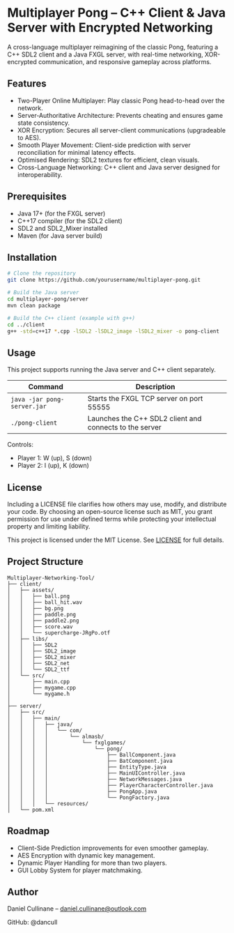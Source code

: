 # Multiplayer Pong – C++ Client & Java Server with Encrypted Networking
A cross-language multiplayer reimagining of the classic Pong, featuring a C++ SDL2 client and a Java FXGL server, with real-time networking, XOR-encrypted communication, and responsive gameplay across platforms.

## Features
* Two-Player Online Multiplayer: Play classic Pong head-to-head over the network.
* Server-Authoritative Architecture: Prevents cheating and ensures game state consistency.
* XOR Encryption: Secures all server-client communications (upgradeable to AES).
* Smooth Player Movement: Client-side prediction with server reconciliation for minimal latency effects.
* Optimised Rendering: SDL2 textures for efficient, clean visuals.
* Cross-Language Networking: C++ client and Java server designed for interoperability.

## Prerequisites
* Java 17+ (for the FXGL server)
* C++17 compiler (for the SDL2 client)
* SDL2 and SDL2_Mixer installed
* Maven (for Java server build)

## Installation 

```bash
# Clone the repository
git clone https://github.com/yourusername/multiplayer-pong.git

# Build the Java server
cd multiplayer-pong/server
mvn clean package

# Build the C++ client (example with g++)
cd ../client
g++ -std=c++17 *.cpp -lSDL2 -lSDL2_image -lSDL2_mixer -o pong-client
```

## Usage
This project supports running the Java server and C++ client separately.

| Command                     | Description                                             |
| --------------------------- | ------------------------------------------------------- |
| `java -jar pong-server.jar` | Starts the FXGL TCP server on port 55555                |
| `./pong-client`             | Launches the C++ SDL2 client and connects to the server |

Controls:

* Player 1: W (up), S (down)
* Player 2: I (up), K (down)

## License

Including a LICENSE file clarifies how others may use, modify, and distribute your code. By choosing an open-source license such as MIT, you grant permission for use under defined terms while protecting your intellectual property and limiting liability.

This project is licensed under the MIT License. See [LICENSE](LICENSE) for full details.

## Project Structure

```plaintext
Multiplayer-Networking-Tool/
├── client/
│   ├── assets/
│   │   ├── ball.png
│   │   ├── ball_hit.wav
│   │   ├── bg.png
│   │   ├── paddle.png
│   │   ├── paddle2.png
│   │   ├── score.wav
│   │   └── supercharge-JRgPo.otf
│   ├── libs/
│   │   ├── SDL2
│   │   ├── SDL2_image
│   │   ├── SDL2_mixer
│   │   ├── SDL2_net
│   │   └── SDL2_ttf
│   └── src/
│       ├── main.cpp
│       ├── mygame.cpp
│       └── mygame.h
│
├── server/
│   ├── src/
│   │   ├── main/
│   │   │   ├── java/
│   │   │   │   └── com/
│   │   │   │       └── almasb/
│   │   │   │           └── fxglgames/
│   │   │   │               └── pong/
│   │   │   │                   ├── BallComponent.java
│   │   │   │                   ├── BatComponent.java
│   │   │   │                   ├── EntityType.java
│   │   │   │                   ├── MainUIController.java
│   │   │   │                   ├── NetworkMessages.java
│   │   │   │                   ├── PlayerCharacterController.java
│   │   │   │                   ├── PongApp.java
│   │   │   │                   └── PongFactory.java
│   │   │   └── resources/
│   └── pom.xml

```

## Roadmap
* Client-Side Prediction improvements for even smoother gameplay.
* AES Encryption with dynamic key management.
* Dynamic Player Handling for more than two players.
* GUI Lobby System for player matchmaking.

## Author
Daniel Cullinane – daniel.cullinane@outlook.com

GitHub: @dancull
